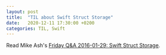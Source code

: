 ```yaml
---
layout: post
title:  "TIL about Swift Struct Storage"
date:   2020-12-11 17:30:00 +0200
categories: TIL, Swift
---
```

Read Mike Ash's [Friday Q&A 2016-01-29: Swift Struct Storage](https://www.mikeash.com/pyblog/friday-qa-2016-01-29-swift-struct-storage.html).
